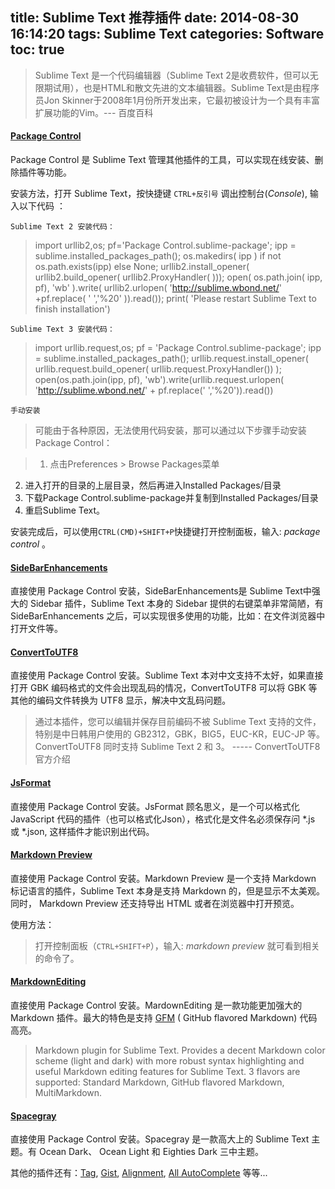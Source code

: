 title: Sublime Text 推荐插件
date: 2014-08-30 16:14:20
tags: Sublime Text
categories: Software
toc: true
---
>Sublime Text 是一个代码编辑器（Sublime Text 2是收费软件，但可以无限期试用），也是HTML和散文先进的文本编辑器。Sublime Text是由程序员Jon Skinner于2008年1月份所开发出来，它最初被设计为一个具有丰富扩展功能的Vim。--- 百度百科

#### [Package Control](https://github.com/wbond/sublime_package_control)
Package Control 是 Sublime Text 管理其他插件的工具，可以实现在线安装、删除插件等功能。

<!-- more -->

安装方法，打开 Sublime Text，按快捷键 `CTRL+反引号` 调出控制台(_Console_), 输入以下代码 ：

    Sublime Text 2 安装代码：
>import urllib2,os; pf='Package Control.sublime-package'; ipp = sublime.installed_packages_path(); os.makedirs( ipp ) if not os.path.exists(ipp) else None; urllib2.install_opener( urllib2.build_opener( urllib2.ProxyHandler( ))); open( os.path.join( ipp, pf), 'wb' ).write( urllib2.urlopen( 'http://sublime.wbond.net/' +pf.replace( ' ','%20' )).read()); print( 'Please restart Sublime Text to finish installation')

    Sublime Text 3 安装代码：
>import urllib.request,os; pf = 'Package Control.sublime-package'; ipp = sublime.installed_packages_path(); urllib.request.install_opener( urllib.request.build_opener( urllib.request.ProxyHandler()) ); open(os.path.join(ipp, pf), 'wb').write(urllib.request.urlopen( 'http://sublime.wbond.net/' + pf.replace(' ','%20')).read())

    手动安装

>可能由于各种原因，无法使用代码安装，那可以通过以下步骤手动安装Package Control：

>1. 点击Preferences > Browse Packages菜单
 2. 进入打开的目录的上层目录，然后再进入Installed Packages/目录
 3. 下载Package Control.sublime-package并复制到Installed Packages/目录
 4. 重启Sublime Text。
 
 安装完成后，可以使用`CTRL(CMD)+SHIFT+P`快捷键打开控制面板，输入: _package control_ 。

#### [SideBarEnhancements](https://github.com/titoBouzout/SideBarEnhancements)
直接使用 Package Control 安装，SideBarEnhancements是 Sublime Text中强大的 Sidebar 插件，Sublime Text 本身的 Sidebar 提供的右键菜单非常简陋，有 SideBarEnhancements 之后，可以实现很多使用的功能，比如：在文件浏览器中打开文件等。

#### [ConvertToUTF8](https://github.com/seanliang/ConvertToUTF8)
直接使用 Package Control 安装。Sublime Text 本对中文支持不太好，如果直接打开 GBK 编码格式的文件会出现乱码的情况，ConvertToUTF8 可以将 GBK 等其他的编码文件转换为 UTF8 显示，解决中文乱码问题。
>通过本插件，您可以编辑并保存目前编码不被 Sublime Text 支持的文件，特别是中日韩用户使用的 GB2312，GBK，BIG5，EUC-KR，EUC-JP 等。ConvertToUTF8 同时支持 Sublime Text 2 和 3。 ----- ConvertToUTF8 官方介绍

#### [JsFormat](https://github.com/jdc0589/JsFormat)
直接使用 Package Control 安装。JsFormat 顾名思义，是一个可以格式化 JavaScript 代码的插件（也可以格式化Json），格式化是文件名必须保存问 \*.js 或 \*.json, 这样插件才能识别出代码。

#### [Markdown Preview](https://github.com/revolunet/sublimetext-markdown-preview)
直接使用 Package Control 安装。Markdown Preview 是一个支持 Markdown 标记语言的插件，Sublime Text 本身是支持 Markdown 的，但是显示不太美观。同时， Markdown Preview 还支持导出 HTML 或者在浏览器中打开预览。

使用方法：
>打开控制面板（`CTRL+SHIFT+P`），输入: _markdown preview_ 就可看到相关的命令了。

#### [MarkdownEditing](https://github.com/SublimeText-Markdown/MarkdownEditing)
直接使用 Package Control 安装。MardownEditing 是一款功能更加强大的 Markdown 插件。最大的特色是支持 [GFM](https://help.github.com/articles/github-flavored-markdown) ( GitHub flavored Markdown) 代码高亮。
>Markdown plugin for Sublime Text. Provides a decent Markdown color scheme (light and dark) with more robust syntax highlighting and useful Markdown editing features for Sublime Text. 3 flavors are supported: Standard Markdown, GitHub flavored Markdown, MultiMarkdown. 

#### [Spacegray](https://github.com/kkga/spacegray)
直接使用 Package Control 安装。Spacegray 是一款高大上的 Sublime Text 主题。有 Ocean Dark、 Ocean Light 和 Eighties Dark 三中主题。

其他的插件还有：[Tag](https://github.com/SublimeText/Tag), [Gist](https://github.com/condemil/Gist), [Alignment](https://github.com/wbond/sublime_alignment), [All AutoComplete](https://github.com/alienhard/SublimeAllAutocomplete) 等等...